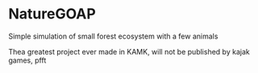 # NatureGOAP
Simple simulation of small forest ecosystem with a few animals


Thea greatest project ever made in KAMK, will not be published by kajak games, pfft
